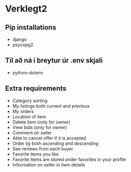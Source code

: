 # Verklegt2

## Pip installations
- django
- psycopg2
## Til að ná í breytur úr .env skjali
- python-dotenv

## Extra requirements 
- Category sorting
- My listings both current and previous
- My orders
- Location of item
- Delete item (only for owner)
- View bids (only for owner)
- Comment on seller
- Able to cancel offer if it is accepted
- Order by both ascending and descending
- See reviews from each buyer
- Favorite items you like
- Favorite items are stored under favorites in your profile
- Information on seller in item details

